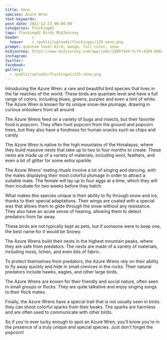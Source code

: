 ```yaml
---
title: Xena
species: Azure Wren 
text-keywords: 
post_date: 2022-12-23 00:00:00
categories: FlockingAI
tags: FlockingAI Birds MidJourney 
header      :
  teaser    : /public/uploads/flockingai/125-xena.png
prompt: quantam level bird, manga, full color, snow
midjourney: https://www.midjourney.com/app/jobs/2d85f4a9-5cf4-4284-bb6d-c00fb8f23659
instagram: 
twitter: 
facebook: 
gallery: 
  - /public/uploads/flockingai/125-xena.png
---
```



Introducing the Azure Wren: a rare and beautiful bird species that lives in the far reaches of the world. These birds are quantam level and have a full range of colors, including blues, greens, purples and even a hint of white. The Azure Wren is known for its unique snow-like plumage, drawing in curious onlookers from all around.

The Azure Wrens feed on a variety of bugs and insects, but their favorite food is popcorn. They often hunt popcorn from the ground and popcorn trees, but they also have a fondness for human snacks such as chips and candy.

The Azure Wren is native to the high mountains of the Himalayas, where they build massive nests that take up to two to four months to create. These nests are made up of a variety of materials, including wool, feathers, and even a bit of glitter for some extra sparkle.

The Azure Wrens' mating rituals involve a lot of singing and dancing, with the males displaying their most colorful plumage in order to attract a suitable mate. The female will lay up to four eggs at a time, which they will then incubate for two weeks before they hatch.

What makes this species unique is their ability to fly through snow and ice, thanks to their special adaptations. Their wings are coated with a special wax that allows them to glide through the snow without any resistance. They also have an acute sense of hearing, allowing them to detect predators from far away.

These birds are not typically kept as pets, but if someone were to keep one, the best name for it would be Snowy.

The Azure Wrens build their nests in the highest mountain peaks, where they are safe from predators. The nests are made of a variety of materials, including moss, lichen, and even bits of fabric.

To protect themselves from predators, the Azure Wrens rely on their ability to fly away quickly and hide in small crevices in the rocks. Their natural predators include hawks, eagles, and other large birds.

The Azure Wrens are known for their friendly and social nature, often seen in small groups or flocks. They are quite talkative and enjoy singing songs to their flock mates.

Finally, the Azure Wrens have a special trait that is not usually seen in birds: they can shoot colorful sparks from their beaks. The sparks are harmless and are often used to communicate with other birds.

So if you're ever lucky enough to spot an Azure Wren, you'll know you're in the presence of a truly unique and special species. Just don't forget the popcorn!

